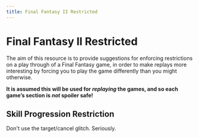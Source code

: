 ```yaml
---
title: Final Fantasy II Restricted
---
```


# Final Fantasy II Restricted

The aim of this resource is to provide suggestions for enforcing restrictions on a play through of a Final Fantasy game, in order to make replays more interesting by forcing you to play the game differently than you might otherwise.

**It is assumed this will be used for *replaying* the games, and so each game’s section is *not* spoiler safe!**

## Skill Progression Restriction
Don't use the target/cancel glitch. Seriously.